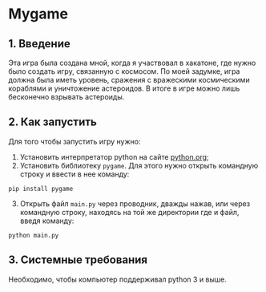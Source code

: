 # Mygame
## 1. Введение
Эта игра была создана мной, когда я участвовал в хакатоне, где нужно было создать игру, связанную с космосом. По моей задумке, игра должна была иметь уровень, сражения с вражескими космическими кораблями и уничтожение астероидов. В итоге в игре можно лишь бесконечно взрывать астероиды.
## 2. Как запустить
Для того чтобы запустить игру нужно:
1. Установить интерпретатор python на сайте [python.org](https://www.python.org/downloads/);
2. Установить библиотеку `pygame`. Для этого нужно открыть командную строку и ввести в нее команду:
```shell
pip install pygame
```
3. Открыть файл `main.py` через проводник, дважды нажав, или через командную строку, находясь на той же директории где и файл, введя команду:
```shell
python main.py
```
## 3. Системные требования
Необходимо, чтобы компьютер поддерживал python 3 и выше.

